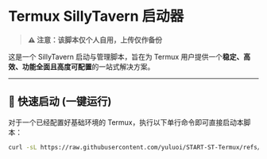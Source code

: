 # Termux SillyTavern 启动器

> **⚠️ 注意：该脚本仅个人自用，上传仅作备份**

这是一个 SillyTavern 启动与管理脚本，旨在为 Termux 用户提供一个**稳定、高效、功能全面且高度可配置**的一站式解决方案。

---

## 🚀 快速启动 (一键运行)

对于一个已经配置好基础环境的 Termux，执行以下单行命令即可直接启动本脚本：

```bash
curl -sL https://raw.githubusercontent.com/yuluoi/START-ST-Termux/refs/heads/main/start-ST-termux.sh | bash
